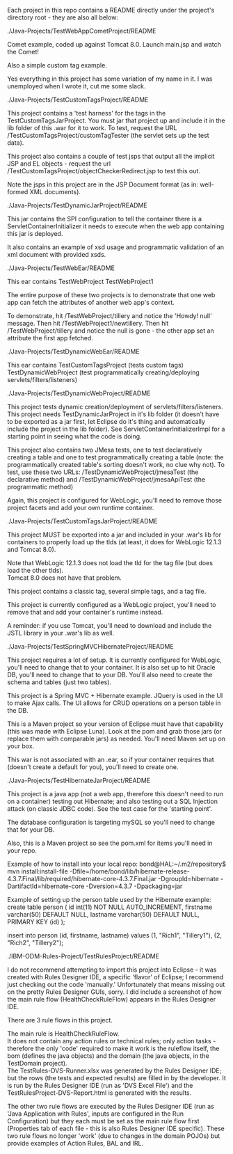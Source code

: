 Each project in this repo contains a README directly under the project's directory root - they are also all below:  

./Java-Projects/TestWebAppCometProject/README

Comet example, coded up against Tomcat 8.0.  Launch main.jsp and watch the Comet!

Also a simple custom tag example.

Yes everything in this project has some variation of my name in it.  I was unemployed when I wrote it,
cut me some slack.

./Java-Projects/TestCustomTagsProject/README

This project contains a 'test harness' for the tags in the TestCustomTagsJarProject.  You must jar that project up and 
include it in the lib folder of this .war for it to work.  To test, request the URL /TestCustomTagsProject/customTagTester (the 
servlet sets up the test data).

This project also contains a couple of test jsps that output all the implicit JSP and EL objects - request the url
/TestCustomTagsProject/objectCheckerRedirect.jsp to test this out.

Note the jsps in this project are in the JSP Document format (as in: well-formed XML documents).  

./Java-Projects/TestDynamicJarProject/README

This jar contains the SPI configuration to tell the container there is a ServletContainerInitializer it needs to execute when 
the web app containing this jar is deployed.

It also contains an example of xsd usage and programmatic validation of an xml document with provided xsds.

./Java-Projects/TestWebEar/README

This ear contains 
	TestWebProject
	TestWebProject1

The entire purpose of these two projects is to demonstrate that one web app can fetch the attributes of another web app's context.

To demonstrate, hit /TestWebProject/tillery and notice the 'Howdy! null' message. 
Then hit /TestWebProject1/newtillery. 
Then hit /TestWebProject/tillery and notice the null is gone - the other app set an attribute the first app fetched.

./Java-Projects/TestDynamicWebEar/README

This ear contains
TestCustomTagsProject (tests custom tags)
TestDynamicWebProject (test programmatically creating/deploying servlets/filters/listeners)

./Java-Projects/TestDynamicWebProject/README

This project tests dynamic creation/deployment of servlets/filters/listeners.
This project needs TestDynamicJarProject in it's lib folder (it doesn't have to be exported as a jar first, let 
Eclipse do it's thing and automatically include the project in the lib folder).
See ServletContainerInitializerImpl for a starting point in seeing what the code is doing.

This project also contains two JMesa tests, one to test declaratively creating a table and one to test programmatically
creating a table (note: the programmatically created table's sorting doesn't work, no clue why not).
To test, use these two URLs: 
	/TestDynamicWebProject/jmesaTest (the declarative method) and 
	/TestDynamicWebProject/jmesaApiTest (the programmatic method)
	
Again, this project is configured for WebLogic, you'll need to remove those project facets and add your own runtime container.

./Java-Projects/TestCustomTagsJarProject/README

This project MUST be exported into a jar and included in your .war's lib for containers to properly load up the tlds 
(at least, it does for WebLogic 12.1.3 and Tomcat 8.0).

Note that WebLogic 12.1.3 does not load the tld for the tag file (but does load the other tlds).  
Tomcat 8.0 does not have that problem.

This project contains a classic tag, several simple tags, and a tag file.

This project is currently configured as a WebLogic project, you'll need to remove that and add your container's 
runtime instead.

A reminder: if you use Tomcat, you'll need to download and include the JSTL library in your .war's lib as well.

./Java-Projects/TestSpringMVCHibernateProject/README

This project requires a lot of setup.
It is currently configured for WebLogic, you'll need to change that to your container.
It is also set up to hit Oracle DB, you'll need to change that to your DB.  You'll also need to create the schema and tables (just two tables).

This project is a Spring MVC + Hibernate example.  JQuery is used in the UI to make Ajax calls.  The UI allows for CRUD operations 
on a person table in the DB.

This is a Maven project so your version of Eclipse must have that capability (this was made with Eclipse Luna).  Look at the pom and grab those
jars (or replace them with comparable jars) as needed.  You'll need Maven set up on your box.

This war is not associated with an .ear, so if your container requires that (doesn't create a default for you), you'll need to create one.

./Java-Projects/TestHibernateJarProject/README

This project is a java app (not a web app, therefore this doesn't need to run on a container) testing out
Hibernate; and also testing out a SQL Injection attack (on classic JDBC code).
See the test case for the 'starting point'.

The database configuration is targeting mySQL so you'll need to change that for your DB.

Also, this is a Maven project so see the pom.xml for items you'll need in your repo.

Example of how to install into your local repo:
bond@HAL:~/.m2/repository$ mvn install:install-file -Dfile=/home/bond/lib/hibernate-release-4.3.7.Final/lib/required/hibernate-core-4.3.7.Final.jar -DgroupId=hibernate -DartifactId=hibernate-core -Dversion=4.3.7 -Dpackaging=jar


Example of setting up the person table used by the Hibernate example:
create table person (
id int(11) NOT NULL AUTO_INCREMENT,
firstname varchar(50) DEFAULT NULL,
lastname varchar(50) DEFAULT NULL,
PRIMARY KEY (id)
);

insert into person (id, firstname, lastname) values (1, "Rich1", "Tillery1"), (2, "Rich2", "Tillery2");


./IBM-ODM-Rules-Project/TestRulesProject/README


I do not recommend attempting to import this project into Eclipse - it was created with Rules Designer IDE, a specific 
'flavor' of Eclipse; I recommend just checking out the code 'manually.'  Unfortunately that means missing out on the pretty
Rules Designer GUIs, sorry.  I did include a screenshot of how the main rule flow (HealthCheckRuleFlow) appears in the Rules 
Designer IDE.

There are 3 rule flows in this project.  

The main rule is HealthCheckRuleFlow.  
It does not contain any action rules or technical rules; only action tasks - therefore
the only 'code' required to make it work is the ruleflow itself, the bom (defines the java objects) and the domain (the java objects, in
the TestDomain project).  
The TestRules-DVS-Runner.xlsx was generated by the Rules Designer IDE; but the rows (the tests and expected results) are filled in
by the developer.  It is run by the Rules Designer IDE (run as 'DVS Excel File') and the TestRulesProject-DVS-Report.html 
is generated with the results.

The other two rule flows are executed by the Rules Designer IDE (run as 'Java Application with Rules', inputs are configured in the
Run Configuration) but they each must be set as the main rule flow first (Properties tab of each file - this is also Rules Designer IDE
specific).
These two rule flows no longer 'work' (due to changes in the domain POJOs) but provide examples of Action Rules, BAL and IRL.

